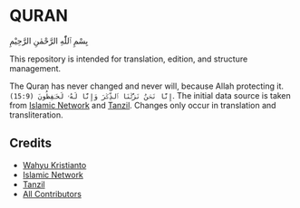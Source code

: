 # QURAN

بِسْمِ ٱللّٰهِ الرَّحْمٰنِ الرَّحِيْمِ

This repository is intended for translation, edition, and structure management.

The Quran has never changed and never will, because Allah protecting it. ```(15:9) إِنَّا نَحۡنُ نَزَّلۡنَا ٱلذِّكۡرَ وَإِنَّا لَهُۥ لَحَـٰفِظُونَ```. The initial data source is taken from [Islamic Network](https://islamic.network) and [Tanzil](https://tanzil.net). Changes only occur in translation and transliteration.

## Credits

- [Wahyu Kristianto](https://github.com/kristories)
- [Islamic Network](https://islamic.network)
- [Tanzil](https://tanzil.net)
- [All Contributors](https://github.com/Kristories/quran/graphs/contributors)
